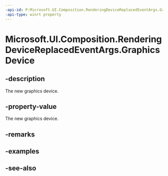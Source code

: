 ```yaml
---
-api-id: P:Microsoft.UI.Composition.RenderingDeviceReplacedEventArgs.GraphicsDevice
-api-type: winrt property
---
```


<!-- Property syntax
public Windows.UI.Composition.CompositionGraphicsDevice GraphicsDevice { get; }
-->

# Microsoft.UI.Composition.RenderingDeviceReplacedEventArgs.GraphicsDevice

## -description
The new graphics device.

## -property-value
The new graphics device.

## -remarks

## -examples

## -see-also
